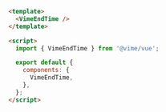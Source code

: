 ```html {2,6,10} title="example.vue"
<template>
  <VimeEndTime />
</template>

<script>
  import { VimeEndTime } from '@vime/vue';

  export default {
    components: {
      VimeEndTime,
    },
  };
</script>
```
